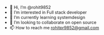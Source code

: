 - 👋 Hi, I’m @rohit9852
- 👀 I’m interested in Full stack developer
- 🌱 I’m currently learning systemdesign
- 💞️ I’m looking to collaborate on open source
- 📫 How to reach me rohitpr9852@gmail.com

<!---
rohit9852/rohit9852 is a ✨ special ✨ repository because its `README.md` (this file) appears on your GitHub profile.
You can click the Preview link to take a look at your changes.
--->
